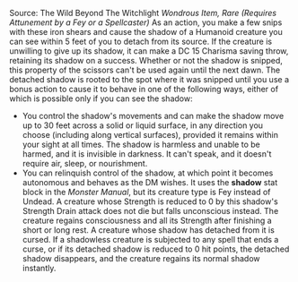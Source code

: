 Source: The Wild Beyond The Witchlight
*Wondrous Item, Rare (Requires Attunement by a Fey or a Spellcaster)*
As an action, you make a few snips with these iron shears and cause the shadow of a Humanoid creature you can see within 5 feet of you to detach from its source. If the creature is unwilling to give up its shadow, it can make a DC 15 Charisma saving throw, retaining its shadow on a success. Whether or not the shadow is snipped, this property of the scissors can't be used again until the next dawn.
The detached shadow is rooted to the spot where it was snipped until you use a bonus action to cause it to behave in one of the following ways, either of which is possible only if you can see the shadow:
* You control the shadow's movements and can make the shadow move up to 30 feet across a solid or liquid surface, in any direction you choose (including along vertical surfaces), provided it remains within your sight at all times. The shadow is harmless and unable to be harmed, and it is invisible in darkness. It can't speak, and it doesn't require air, sleep, or nourishment.
* You can relinquish control of the shadow, at which point it becomes autonomous and behaves as the DM wishes. It uses the **shadow** stat block in the *Monster Manual*, but its creature type is Fey instead of Undead. A creature whose Strength is reduced to 0 by this shadow's Strength Drain attack does not die but falls unconscious instead. The creature regains consciousness and all its Strength after finishing a short or long rest.
A creature whose shadow has detached from it is cursed. If a shadowless creature is subjected to any spell that ends a curse, or if its detached shadow is reduced to 0 hit points, the detached shadow disappears, and the creature regains its normal shadow instantly.